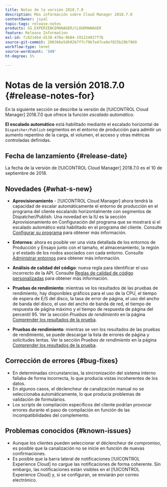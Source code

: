 ```yaml
---
title: Notas de la versión 2018.7.0
description: Más información sobre Cloud Manager 2018.7.0
contentOwner: jsyal
topic-tags: release-notes
products: SG_EXPERIENCEMANAGER/CLOUDMANAGER
feature: Release Information
exl-id: fc0214b4-d138-470a-9b04-191224927f7b
source-git-commit: 200366e5db92b7ffc79b7a47ce8e7825b29b7969
workflow-type: tm+mt
source-wordcount: '349'
ht-degree: 5%

---
```


# Notas de la versión 2018.7.0 {#release-notes-for}

En la siguiente sección se describe la versión de [!UICONTROL Cloud Manager] 2018.7.0 que ofrece la función *escalado automático*.

**El escalado automático** está habilitado mediante el escalado horizontal de `Dispatcher/Publish` segmentos en el entorno de producción para admitir un aumento repentino de la carga, el volumen, el acceso y otras métricas controladas definidas.

## Fecha de lanzamiento {#release-date}

La fecha de la versión de [!UICONTROL Cloud Manager] 2018.7.0 es el 10 de septiembre de 2018.

## Novedades {#what-s-new}

* **Aprovisionamiento** - [!UICONTROL Cloud Manager] ahora tendrá la capacidad de escalar automáticamente el entorno de producción en el programa del cliente escalando horizontalmente con segmentos de Dispatcher/Publish. Una novedad en la IU es la sección Aprovisionamiento en Configuración del programa que se mostrará si el escalado automático está habilitado en el programa del cliente. Consulte [Configurar su programa](/help/getting-started/program-setup.md) para obtener más información.

* **Entornos**: ahora es posible ver una vista detallada de los entornos de Producción y Ensayo junto con el tamaño, el almacenamiento, la región y el estado de los nodos asociados con cada entorno. Consulte [Administrar entornos](/help/using/managing-environments.md) para obtener más información.

* **Análisis de calidad del código**: nueva regla para identificar el uso incorrecto de la API. Consulte [Reglas de calidad de código personalizadas](/help/using/custom-code-quality-rules.md) para obtener más información.

* **Pruebas de rendimiento**: mientras ve los resultados de las pruebas de rendimiento, hay disponibles gráficos para el uso de la CPU, el tiempo de espera de E/S del disco, la tasa de error de página, el uso del ancho de banda del disco, el uso del ancho de banda de red, el tiempo de respuesta de página máximo y el tiempo de respuesta de página del percentil 95. Ver la sección *Pruebas de rendimiento* en la página [Comprender los resultados de la prueba](/help/using/code-quality-testing.md).

* **Pruebas de rendimiento**: mientras se ven los resultados de las pruebas de rendimiento, se puede descargar la lista de errores de página y solicitudes lentas. Ver la sección *Pruebas de rendimiento* en la página [Comprender los resultados de la prueba](/help/using/code-quality-testing.md).

## Corrección de errores {#bug-fixes}

* En determinadas circunstancias, la sincronización del sistema interno fallaba de forma incorrecta, lo que producía vistas incoherentes de los datos.
* En algunos casos, el déclencheur de canalización manual no se seleccionaba automáticamente, lo que producía problemas de validación de formularios.
* Los scripts de compilación específicos del cliente podrían provocar errores durante el paso de compilación en función de las incompatibilidades del complemento.

## Problemas conocidos {#known-issues}

* Aunque los clientes pueden seleccionar el déclencheur de compromiso, es posible que la canalización no se inicie en función de nuevas confirmaciones.
* Es posible que la barra lateral de notificaciones [!UICONTROL Experience Cloud] no cargue las notificaciones de forma coherente. Sin embargo, las notificaciones están visibles en el [!UICONTROL Experience Cloud] y, si se configuran, se enviarán por correo electrónico.
